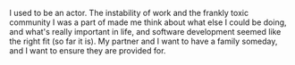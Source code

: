 I used to be an actor. The instability of work and the frankly toxic community I was a part of made me think about what else I could be doing, and what's really important in life, and software development seemed like the right fit (so far it is). My partner and I want to have a family someday, and I want to ensure they are provided for.
